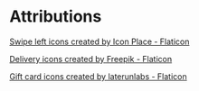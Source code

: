 # Attributions

<a href="https://www.flaticon.com/free-icons/swipe-left" title="swipe left icons">Swipe left icons created by Icon Place - Flaticon</a>

<a href="https://www.flaticon.com/free-icons/delivery" title="delivery icons">Delivery icons created by Freepik - Flaticon</a>

<a href="https://www.flaticon.com/free-icons/gift-card" title="gift card icons">Gift card icons created by laterunlabs - Flaticon</a>
